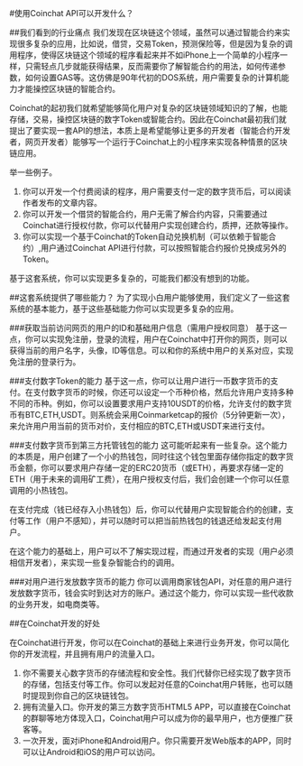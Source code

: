 #使用Coinchat API可以开发什么？

##我们看到的行业痛点
我们发现在区块链这个领域，虽然可以通过智能合约来实现很多复杂的应用，比如说，借贷，交易Token，预测保险等，但是因为复杂的调用程序，使得区块链这个领域的程序看起来并不如iPhone上一个简单的小程序一样，只需轻点几步就能获得结果，反而需要你了解智能合约的用法，如何传递参数，如何设置GAS等。这仿佛是90年代初的DOS系统，用户需要复杂的计算机能力才能操控区块链的智能合约。

Coinchat的起初我们就希望能够简化用户对复杂的区块链领域知识的了解，也能存储，交易，操控区块链的数字Token或智能合约。因此在Coinchat最初我们就提出了要实现一套API的想法，本质上是希望能够让更多的开发者（智能合约开发者，网页开发者）能够写一个运行于Coinchat上的小程序来实现各种情景的区块链应用。

举一些例子。

1. 你可以开发一个付费阅读的程序，用户需要支付一定的数字货币后，可以阅读作者发布的文章内容。
2. 你可以开发一个借贷的智能合约，用户无需了解合约内容，只需要通过Coinchat进行授权付款，你可以代替用户实现创建合约，质押，还款等操作。
3. 你可以实现一个基于Coinchat的Token自动兑换机制（可以依赖于智能合约）,用户通过Coinchat API进行付款，可以按照智能合约报价兑换成另外的Token。

基于这套系统，你可以实现更多复杂的，可能我们都没有想到的功能。

##这套系统提供了哪些能力？
为了实现小白用户能够使用，我们定义了一些这套系统的基本能力，基于这些基础能力你可以实现更多复杂的应用。

###获取当前访问网页的用户的ID和基础用户信息（需用户授权同意）
基于这一点，你可以实现免注册，登录的流程，用户在Coinchat中打开你的网页，则可以获得当前的用户名字，头像，ID等信息。可以和你的系统中用户的关系对应，实现免注册的登录行为。


###支付数字Token的能力
基于这一点，你可以让用户进行一币数字货币的支付。在支付数字货币的时候，你还可以设定一个币种价格，然后允许用户支持多种不同的币种。例如，你可以设置要求用户支持10USDT的价格，允许支付的数字货币有BTC,ETH,USDT。则系统会采用Coinmarketcap的报价（5分钟更新一次），来允许用户用当前的货币对价，支付相应的BTC,ETH或USDT来进行支付。

###支付数字货币到第三方托管钱包的能力
这可能听起来有一些复杂。这个能力的本质是，用户创建了一个小的热钱包，同时往这个钱包里面存储你指定的数字货币金额，你可以要求用户存储一定的ERC20货币（或ETH），再要求存储一定的ETH（用于未来的调用矿工费），在用户授权支付后，我们会创建一个你可以任意调用的小热钱包。

在支付完成（钱已经存入小热钱包）后，你可以代替用户实现智能合约的创建，支付等工作（用户不感知），并可以随时可以把当前热钱包的钱退还给发起支付用户。

在这个能力的基础上，用户可以不了解实现过程，而通过开发者的实现（用户必须相信开发者），来实现一些复杂智能合约的调用。

###对用户进行发放数字货币的能力
你可以调用商家钱包API，对任意的用户进行发放数字货币，钱会实时到达对方的账户。通过这个能力，你可以实现一些代收款的业务开发，如电商类等。


##在Coinchat开发的好处

在Coinchat进行开发，你可以在Coinchat的基础上来进行业务开发，你可以简化你的开发流程，并且拥有用户的流量入口。

1. 你不需要关心数字货币的存储流程和安全性。我们代替你已经实现了数字货币的存储，包括支付等工作。你可以发起对任意的Coinchat用户转账，也可以随时提现到你自己的区块链钱包。
2. 拥有流量入口。你开发的第三方数字货币HTML5 APP，可以直接在Coinchat的群聊等地方体现入口，Coinchat用户可以成为你的最早用户，也方便推广获客等。
3. 一次开发，面对iPhone和Android用户。你只需要开发Web版本的APP，同时可以让Android和iOS的用户可以访问。





